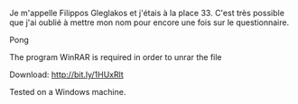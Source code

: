 Je m'appelle Filippos Gleglakos et j'étais à la place 33.
C'est très possible que j'ai oublié à mettre mon nom pour encore une fois sur le questionnaire.


Pong

The program WinRAR is required in order to unrar the file

Download: http://bit.ly/1HUxRlt

Tested on a Windows machine.
